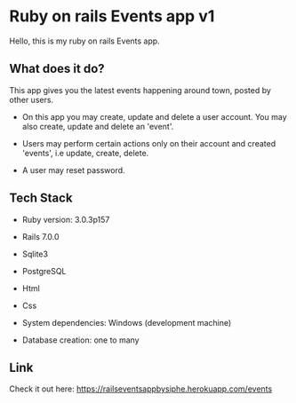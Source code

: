 # Ruby on rails Events app v1

Hello, this is my ruby on rails Events app.

## What does it do?
This app gives you the latest events happening around town, posted by other users.

- On this app you may create, update and delete a user account. You may also create, update and delete an 'event'.

- Users may perform certain actions only on their account and created 'events', i.e update, create, delete.

- A user may reset password.

## Tech Stack

- Ruby version: 3.0.3p157

- Rails 7.0.0

- Sqlite3

- PostgreSQL

- Html

- Css

- System dependencies: Windows (development machine)

- Database creation: one to many

## Link

Check it out here: https://railseventsappbysiphe.herokuapp.com/events
